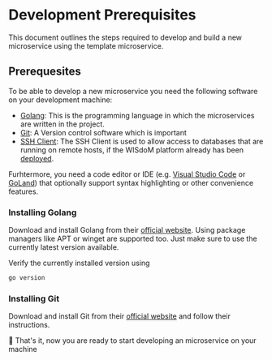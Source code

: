 # Development Prerequisites
This document outlines the steps required to develop and build a new 
microservice using the template microservice.

## Prerequesites
To be able to develop a new microservice you need the following software on your
development machine:
* [Golang](https://go.dev): This is the programming language in which the microservices are 
    written in the project.
* [Git](https://git-scm.com): A Version control software which is important
* [SSH Client](https://www.openssh.com/): The SSH Client is used to allow access
    to databases that are running on remote hosts, if the WISdoM platform
    already has been [deployed](../deployment.md).

Furhtermore, you need a code editor or IDE (e.g. 
[Visual Studio Code](https://code.visualstudio.com/) or 
[GoLand](https://www.jetbrains.com/go/)) that optionally support syntax
highlighting or other convenience features.

### Installing Golang

Download and install Golang from their 
[official website](https://go.dev/doc/install). Using package managers like
APT or winget are supported too. Just make sure to use the currently latest
version available.

Verify the currently installed version using
```sh
go version
```

### Installing Git

Download and install Git from their 
[official website](https://git-scm.com/downloads) and follow their instructions.

🎉 That's it, now you are ready to start developing an microservice on your
machine